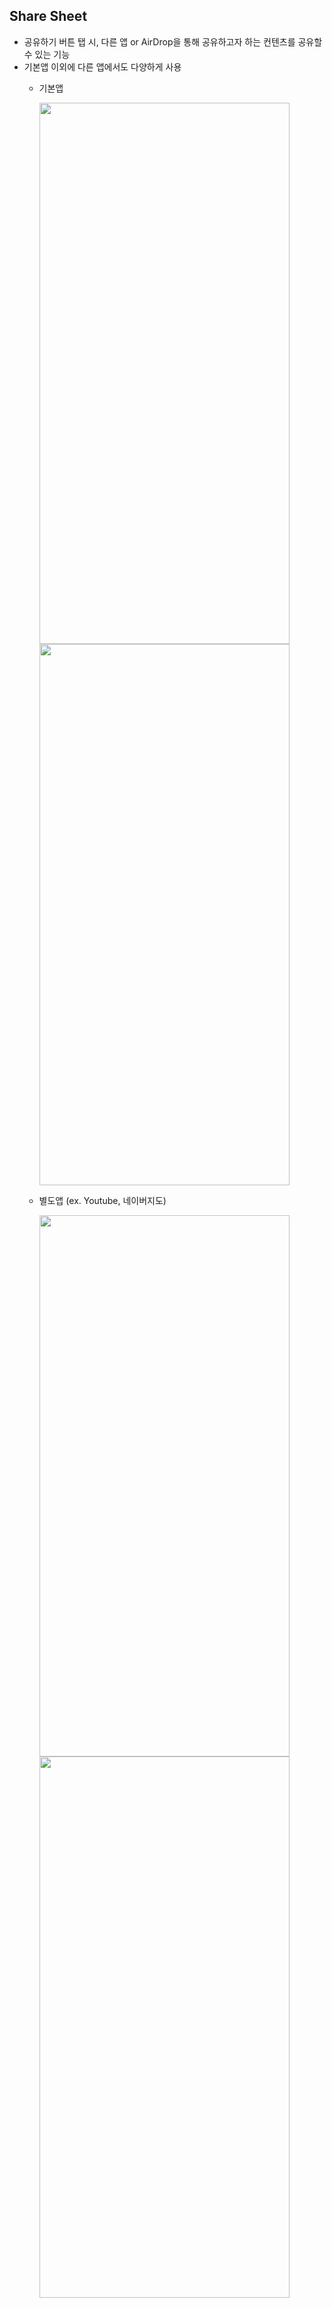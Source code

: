 ## Share Sheet 
- 공유하기 버튼 탭 시, 다른 앱 or AirDrop을 통해 공유하고자 하는 컨텐츠를 공유할 수 있는 기능
- 기본앱 이외에 다른 앱에서도 다양하게 사용
  - 기본앱
  
    <img src="https://user-images.githubusercontent.com/46417892/151651031-a380a8eb-fe19-4ec1-ba17-17a1894d4ee7.PNG" width="400" height="866"/>
    <img src="https://user-images.githubusercontent.com/46417892/151651034-294f33fe-9668-4fa4-847d-8bdf96ee62e7.PNG" width="400" height="866"/>

  - 별도앱 (ex. Youtube, 네이버지도)
 
    <img src="https://user-images.githubusercontent.com/46417892/151651044-31357d81-fda6-42cc-9949-210033aeecc0.PNG" width="400" height="866"/>
    <img src="https://user-images.githubusercontent.com/46417892/151651050-93b343a3-7993-4945-ad5d-3d1f3c61c374.PNG" width="400" height="866"/>
